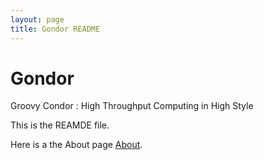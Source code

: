 ```yaml
---
layout: page
title: Gondor README
---
```


Gondor
======

Groovy Condor : High Throughput Computing in High Style

This is the REAMDE file.

Here is a the About page [About](About.html).
